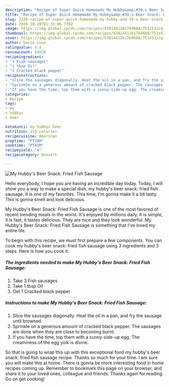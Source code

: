 ```yaml
---
description: "Recipe of Super Quick Homemade My Hubby&amp;#39;s Beer Snack: Fried Fish Sausage"
title: "Recipe of Super Quick Homemade My Hubby&amp;#39;s Beer Snack: Fried Fish Sausage"
slug: 2226-recipe-of-super-quick-homemade-my-hubby-and-39-s-beer-snack-fried-fish-sausage
date: 2020-10-20T01:33:06.739Z
image: https://img-global.cpcdn.com/recipes/6381441261764608/751x532cq70/my-hubbys-beer-snack-fried-fish-sausage-recipe-main-photo.jpg
thumbnail: https://img-global.cpcdn.com/recipes/6381441261764608/751x532cq70/my-hubbys-beer-snack-fried-fish-sausage-recipe-main-photo.jpg
cover: https://img-global.cpcdn.com/recipes/6381441261764608/751x532cq70/my-hubbys-beer-snack-fried-fish-sausage-recipe-main-photo.jpg
author: Gavin Love
ratingvalue: 4.4
reviewcount: 34528
recipeingredient:
- "3 Fish sausages"
- "1 tbsp Oil"
- "1 Cracked black pepper"
recipeinstructions:
- "Slice the sausages diagonally. Heat the oil in a pan, and fry the sausage until browned."
- "Sprinkle on a generous amount of cracked black pepper. The sausages are done when they are close to becoming burnt."
- "If you have the time, top them with a sunny-side-up egg. The creaminess of the egg yolk is divine."
categories:
- Recipe
tags:
- my
- hubbys
- beer

katakunci: my hubbys beer 
nutrition: 213 calories
recipecuisine: American
preptime: "PT34M"
cooktime: "PT43M"
recipeyield: "4"
recipecategory: Dessert

---
```



![My Hubby&#39;s Beer Snack: Fried Fish Sausage](https://img-global.cpcdn.com/recipes/6381441261764608/751x532cq70/my-hubbys-beer-snack-fried-fish-sausage-recipe-main-photo.jpg)

Hello everybody, I hope you are having an incredible day today. Today, I will show you a way to make a special dish, my hubby&#39;s beer snack: fried fish sausage. It is one of my favorites. This time, I'm gonna make it a bit tasty. This is gonna smell and look delicious.

My Hubby&#39;s Beer Snack: Fried Fish Sausage is one of the most favored of recent trending meals in the world. It's enjoyed by millions daily. It is simple, it is fast, it tastes delicious. They are nice and they look wonderful. My Hubby&#39;s Beer Snack: Fried Fish Sausage is something that I've loved my entire life.




To begin with this recipe, we must first prepare a few components. You can cook my hubby&#39;s beer snack: fried fish sausage using 3 ingredients and 3 steps. Here is how you cook it.

<!--inarticleads1-->

##### The ingredients needed to make My Hubby&#39;s Beer Snack: Fried Fish Sausage:

1. Take 3 Fish sausages
1. Take 1 tbsp Oil
1. Get 1 Cracked black pepper




<!--inarticleads2-->

##### Instructions to make My Hubby&#39;s Beer Snack: Fried Fish Sausage:

1. Slice the sausages diagonally. Heat the oil in a pan, and fry the sausage until browned.
1. Sprinkle on a generous amount of cracked black pepper. The sausages are done when they are close to becoming burnt.
1. If you have the time, top them with a sunny-side-up egg. The creaminess of the egg yolk is divine.




So that is going to wrap this up with this exceptional food my hubby&#39;s beer snack: fried fish sausage recipe. Thanks so much for your time. I am sure you will make this at home. There is gonna be more interesting food in home recipes coming up. Remember to bookmark this page on your browser, and share it to your loved ones, colleague and friends. Thanks again for reading. Go on get cooking!
